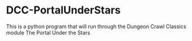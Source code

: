 # DCC-PortalUnderStars
This is a python program that will run through the Dungeon Crawl Classics module The Portal Under the Stars
